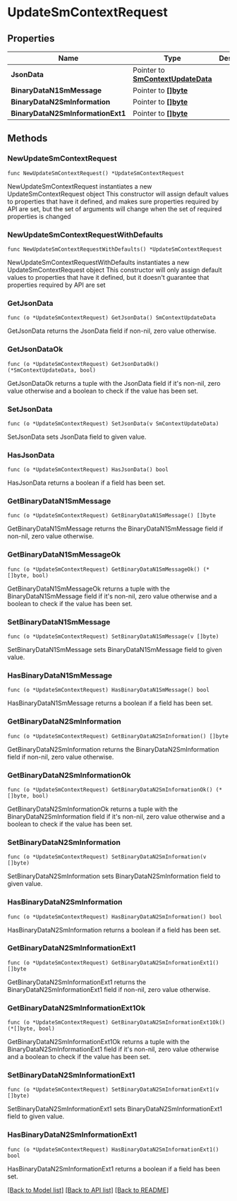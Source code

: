 # UpdateSmContextRequest

## Properties

Name | Type | Description | Notes
------------ | ------------- | ------------- | -------------
**JsonData** | Pointer to [**SmContextUpdateData**](SmContextUpdateData.md) |  | [optional] 
**BinaryDataN1SmMessage** | Pointer to [**[]byte**]([]byte.md) |  | [optional] 
**BinaryDataN2SmInformation** | Pointer to [**[]byte**]([]byte.md) |  | [optional] 
**BinaryDataN2SmInformationExt1** | Pointer to [**[]byte**]([]byte.md) |  | [optional] 

## Methods

### NewUpdateSmContextRequest

`func NewUpdateSmContextRequest() *UpdateSmContextRequest`

NewUpdateSmContextRequest instantiates a new UpdateSmContextRequest object
This constructor will assign default values to properties that have it defined,
and makes sure properties required by API are set, but the set of arguments
will change when the set of required properties is changed

### NewUpdateSmContextRequestWithDefaults

`func NewUpdateSmContextRequestWithDefaults() *UpdateSmContextRequest`

NewUpdateSmContextRequestWithDefaults instantiates a new UpdateSmContextRequest object
This constructor will only assign default values to properties that have it defined,
but it doesn't guarantee that properties required by API are set

### GetJsonData

`func (o *UpdateSmContextRequest) GetJsonData() SmContextUpdateData`

GetJsonData returns the JsonData field if non-nil, zero value otherwise.

### GetJsonDataOk

`func (o *UpdateSmContextRequest) GetJsonDataOk() (*SmContextUpdateData, bool)`

GetJsonDataOk returns a tuple with the JsonData field if it's non-nil, zero value otherwise
and a boolean to check if the value has been set.

### SetJsonData

`func (o *UpdateSmContextRequest) SetJsonData(v SmContextUpdateData)`

SetJsonData sets JsonData field to given value.

### HasJsonData

`func (o *UpdateSmContextRequest) HasJsonData() bool`

HasJsonData returns a boolean if a field has been set.

### GetBinaryDataN1SmMessage

`func (o *UpdateSmContextRequest) GetBinaryDataN1SmMessage() []byte`

GetBinaryDataN1SmMessage returns the BinaryDataN1SmMessage field if non-nil, zero value otherwise.

### GetBinaryDataN1SmMessageOk

`func (o *UpdateSmContextRequest) GetBinaryDataN1SmMessageOk() (*[]byte, bool)`

GetBinaryDataN1SmMessageOk returns a tuple with the BinaryDataN1SmMessage field if it's non-nil, zero value otherwise
and a boolean to check if the value has been set.

### SetBinaryDataN1SmMessage

`func (o *UpdateSmContextRequest) SetBinaryDataN1SmMessage(v []byte)`

SetBinaryDataN1SmMessage sets BinaryDataN1SmMessage field to given value.

### HasBinaryDataN1SmMessage

`func (o *UpdateSmContextRequest) HasBinaryDataN1SmMessage() bool`

HasBinaryDataN1SmMessage returns a boolean if a field has been set.

### GetBinaryDataN2SmInformation

`func (o *UpdateSmContextRequest) GetBinaryDataN2SmInformation() []byte`

GetBinaryDataN2SmInformation returns the BinaryDataN2SmInformation field if non-nil, zero value otherwise.

### GetBinaryDataN2SmInformationOk

`func (o *UpdateSmContextRequest) GetBinaryDataN2SmInformationOk() (*[]byte, bool)`

GetBinaryDataN2SmInformationOk returns a tuple with the BinaryDataN2SmInformation field if it's non-nil, zero value otherwise
and a boolean to check if the value has been set.

### SetBinaryDataN2SmInformation

`func (o *UpdateSmContextRequest) SetBinaryDataN2SmInformation(v []byte)`

SetBinaryDataN2SmInformation sets BinaryDataN2SmInformation field to given value.

### HasBinaryDataN2SmInformation

`func (o *UpdateSmContextRequest) HasBinaryDataN2SmInformation() bool`

HasBinaryDataN2SmInformation returns a boolean if a field has been set.

### GetBinaryDataN2SmInformationExt1

`func (o *UpdateSmContextRequest) GetBinaryDataN2SmInformationExt1() []byte`

GetBinaryDataN2SmInformationExt1 returns the BinaryDataN2SmInformationExt1 field if non-nil, zero value otherwise.

### GetBinaryDataN2SmInformationExt1Ok

`func (o *UpdateSmContextRequest) GetBinaryDataN2SmInformationExt1Ok() (*[]byte, bool)`

GetBinaryDataN2SmInformationExt1Ok returns a tuple with the BinaryDataN2SmInformationExt1 field if it's non-nil, zero value otherwise
and a boolean to check if the value has been set.

### SetBinaryDataN2SmInformationExt1

`func (o *UpdateSmContextRequest) SetBinaryDataN2SmInformationExt1(v []byte)`

SetBinaryDataN2SmInformationExt1 sets BinaryDataN2SmInformationExt1 field to given value.

### HasBinaryDataN2SmInformationExt1

`func (o *UpdateSmContextRequest) HasBinaryDataN2SmInformationExt1() bool`

HasBinaryDataN2SmInformationExt1 returns a boolean if a field has been set.


[[Back to Model list]](../README.md#documentation-for-models) [[Back to API list]](../README.md#documentation-for-api-endpoints) [[Back to README]](../README.md)


